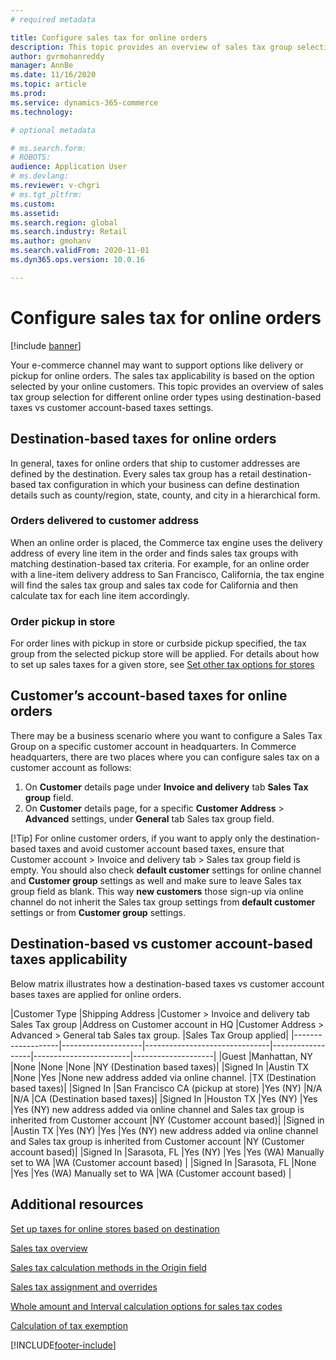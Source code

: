 ```yaml
---
# required metadata

title: Configure sales tax for online orders
description: This topic provides an overview of sales tax group selection for different online order types in Dynamics 365 Commerce.
author: gvrmohanreddy
manager: AnnBe
ms.date: 11/16/2020
ms.topic: article
ms.prod: 
ms.service: dynamics-365-commerce
ms.technology: 

# optional metadata

# ms.search.form: 
# ROBOTS: 
audience: Application User
# ms.devlang: 
ms.reviewer: v-chgri
# ms.tgt_pltfrm: 
ms.custom: 
ms.assetid:
ms.search.region: global
ms.search.industry: Retail
ms.author: gmohanv
ms.search.validFrom: 2020-11-01
ms.dyn365.ops.version: 10.0.16

---
```


# Configure sales tax for online orders

[!include [banner](includes/banner.md)]

Your e-commerce channel may want to support options like delivery or pickup for online orders. The sales tax applicability is based on the option selected by your online customers. 
This topic provides an overview of sales tax group selection for different online order types using destination-based taxes vs customer account-based taxes settings. 

## Destination-based taxes for online orders
In general, taxes for online orders that ship to customer addresses are defined by the destination. Every sales tax group has a retail destination-based tax configuration in which your business can define destination details such as county/region, state, county, and city in a hierarchical form.
### Orders delivered to customer address
When an online order is placed, the Commerce tax engine uses the delivery address of every line item in the order and finds sales tax groups with matching destination-based tax criteria. For example, for an online order with a line-item delivery address to San Francisco, California, the tax engine will find the sales tax group and sales tax code for California and then calculate tax for each line item accordingly.
### Order pickup in store
For order lines with pickup in store or curbside pickup specified, the tax group from the selected pickup store will be applied. For details about how to set up sales taxes for a given store, see [Set other tax options for stores](https://docs.microsoft.com/dynamicsax-2012/appuser-itpro/set-other-tax-options-for-stores)

## Customer’s account-based taxes for online orders
There may be a business scenario where you want to configure a Sales Tax Group on a specific customer account in headquarters.  In Commerce headquarters, there are two places where you can configure sales tax on a customer account as follows:

1.	On **Customer** details page under **Invoice and delivery** tab **Sales Tax group** field. 
2.	On **Customer** details page, for a specific **Customer Address** > **Advanced** settings, under **General** tab Sales tax group field.


[!Tip]
For online customer orders, if you want to apply only the destination-based taxes and avoid customer account based taxes, ensure that Customer account > Invoice and delivery tab > Sales tax group field is empty.  You should also check **default customer** settings for online channel and **Customer group** settings as well and make sure to leave Sales tax group field as blank. This way **new customers** those sign-up via online channel do not inherit the Sales tax group settings from **default customer** settings or from **Customer group** settings. 

## Destination-based vs customer account-based taxes applicability 
Below matrix illustrates how a destination-based taxes vs customer account bases taxes are applied for online orders. 

|Customer Type	|Shipping Address 	|Customer > Invoice and delivery tab Sales Tax group	|Address on Customer 
account in HQ	|Customer Address > Advanced > General tab Sales tax group.	|Sales Tax Group applied|
    |-------------------|--------------------|-------------------------------|------------------|------------------------|--------------------|
|Guest	|Manhattan, NY	|None	|None	|None	|NY (Destination based taxes)|
|Signed In	|Austin TX	|None	|Yes	|None
new address added via online channel.	|TX (Destination based taxes)|
|Signed In	|San Francisco CA 
(pickup at store)	|Yes (NY)	|N/A	|N/A	|CA (Destination based taxes)|
|Signed In	|Houston TX	|Yes (NY)	|Yes	|Yes (NY) 
new address added via online channel and Sales tax group is inherited from Customer account	|NY (Customer account based)|
|Signed in	|Austin TX	|Yes (NY)	|Yes	|Yes (NY) 
new address added via online channel and Sales tax group is inherited from Customer account	|NY (Customer account based)|
|Signed In	|Sarasota, FL	|Yes (NY)	|Yes	|Yes (WA) 
Manually set to WA	|WA (Customer account based) |
|Signed In	|Sarasota, FL	|None	|Yes	|Yes (WA) 
Manually set to WA	|WA (Customer account based) |

## Additional resources
[Set up taxes for online stores based on destination](https://docs.microsoft.com/en-us/dynamicsax-2012/appuser-itpro/set-up-taxes-for-online-stores-based-on-destination)

[Sales tax overview](https://docs.microsoft.com/dynamics365/finance/general-ledger/indirect-taxes-overview?toc=/dynamics365/commerce/toc.json) 

[Sales tax calculation methods in the Origin field](https://docs.microsoft.com/dynamics365/finance/general-ledger/sales-tax-calculation-methods-origin-field?toc=/dynamics365/commerce/toc.json) 

[Sales tax assignment and overrides](https://docs.microsoft.com/dynamics365/supply-chain/procurement/tasks/sales-tax-assignment-overrides?toc=/dynamics365/commerce/toc.json) 

[Whole amount and Interval calculation options for sales tax codes](https://docs.microsoft.com/dynamics365/finance/general-ledger/whole-amount-interval-options-sales-tax-codes?toc=/dynamics365/commerce/toc.json) 

[Calculation of tax exemption](tax-exempt-price-inclusive.md) 



[!INCLUDE[footer-include](../includes/footer-banner.md)]
